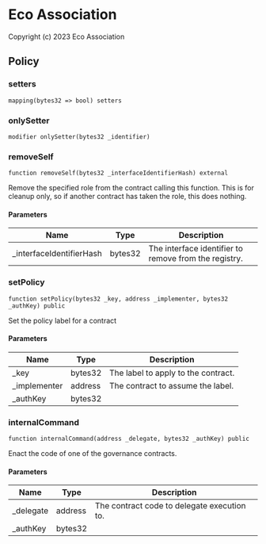 # Eco Association
Copyright (c) 2023 Eco Association

## Policy

### setters

```solidity
mapping(bytes32 => bool) setters
```

### onlySetter

```solidity
modifier onlySetter(bytes32 _identifier)
```

### removeSelf

```solidity
function removeSelf(bytes32 _interfaceIdentifierHash) external
```

Remove the specified role from the contract calling this function.
This is for cleanup only, so if another contract has taken the
role, this does nothing.

#### Parameters

| Name | Type | Description |
| ---- | ---- | ----------- |
| _interfaceIdentifierHash | bytes32 | The interface identifier to remove from                                 the registry. |

### setPolicy

```solidity
function setPolicy(bytes32 _key, address _implementer, bytes32 _authKey) public
```

Set the policy label for a contract

#### Parameters

| Name | Type | Description |
| ---- | ---- | ----------- |
| _key | bytes32 | The label to apply to the contract. |
| _implementer | address | The contract to assume the label. |
| _authKey | bytes32 |  |

### internalCommand

```solidity
function internalCommand(address _delegate, bytes32 _authKey) public
```

Enact the code of one of the governance contracts.

#### Parameters

| Name | Type | Description |
| ---- | ---- | ----------- |
| _delegate | address | The contract code to delegate execution to. |
| _authKey | bytes32 |  |

